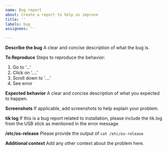 ```yaml
---
name: Bug report
about: Create a report to help us improve
title: ''
labels: bug
assignees: ''

---
```


**Describe the bug**
A clear and concise description of what the bug is.

**To Reproduce**
Steps to reproduce the behavior:
1. Go to '...'
2. Click on '....'
3. Scroll down to '....'
4. See error

**Expected behavior**
A clear and concise description of what you expected to happen.

**Screenshots**
If applicable, add screenshots to help explain your problem.

**tik log**
If this is a bug report related to installation, please include the tik.log from the USB stick as mentioned in the error message

**/etc/os-release**
Please provide the output of `cat /etc/os-release`

**Additional context**
Add any other context about the problem here.
